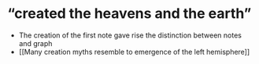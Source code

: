 # “created the heavens and the earth”

- The creation of the first note gave rise the distinction between notes and graph
- [[Many creation myths resemble to emergence of the left hemisphere]]